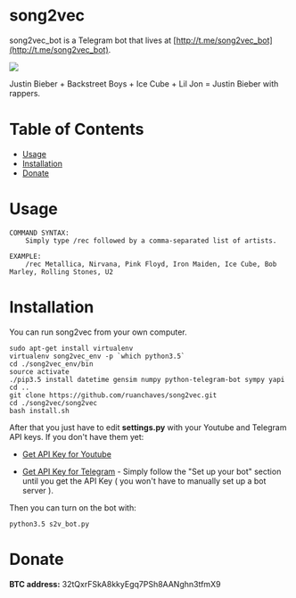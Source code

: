 # song2vec


song2vec_bot is a Telegram bot that lives at [http://t.me/song2vec_bot](http://t.me/song2vec_bot).

 ![](https://i.imgur.com/VJbm80p.jpg)
 
 Justin Bieber + Backstreet Boys + Ice Cube + Lil Jon = Justin Bieber with rappers.
 
 Table of Contents
=================
   * [Usage]()
   * [Installation]()
   * [Donate]()

 
# Usage

	COMMAND SYNTAX:
		Simply type /rec followed by a comma-separated list of artists.
	
	EXAMPLE:
		/rec Metallica, Nirvana, Pink Floyd, Iron Maiden, Ice Cube, Bob Marley, Rolling Stones, U2

# Installation

You can run song2vec from your own computer.
	
	sudo apt-get install virtualenv
	virtualenv song2vec_env -p `which python3.5`
	cd ./song2vec_env/bin
	source activate
	./pip3.5 install datetime gensim numpy python-telegram-bot sympy yapi
	cd ..
	git clone https://github.com/ruanchaves/song2vec.git
	cd ./song2vec/song2vec
	bash install.sh
	
After that you just have to edit **settings.py** with your Youtube and Telegram API keys. If you don't have them yet:

* [Get API Key for Youtube](https://www.slickremix.com/docs/get-api-key-for-youtube/)

* [Get API Key for Telegram](https://www.sohamkamani.com/blog/2016/09/21/making-a-telegram-bot/) - Simply follow the "Set up your bot" section until you get the API Key ( you won't have to manually set up a bot server ).

Then you can turn on the bot with:

	python3.5 s2v_bot.py
	
# Donate

**BTC address:** 32tQxrFSkA8kkyEgq7PSh8AANghn3tfmX9
